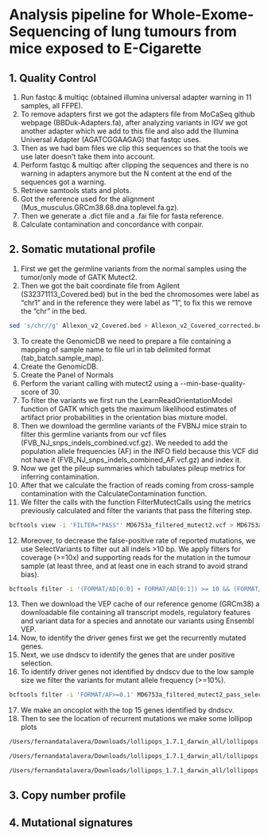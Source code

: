 # Analysis pipeline for Whole-Exome-Sequencing of lung tumours from mice exposed to E-Cigarette

## 1. Quality Control
1. Run fastqc & multiqc (obtained illumina universal adapter warning in 11 samples, all FFPE).
2. To remove adapters first we got the adapters file from MoCaSeq github webpage (BBDuk-Adapters.fa), after analyzing variants in IGV we got another adapter which we add to this file and also add the Illumina Universal Adapter (AGATCGGAAGAG) that fastqc uses.
3. Then as we had bam files we clip this sequences so that the tools we use later doesn't take them into account.
4. Perform fastqc & multiqc after clipping the sequences and there is no warning in adapters anymore but the N content at the end of the sequences got a warning.
5. Retrieve samtools stats and plots.
6. Got the reference used for the alignment (Mus_musculus.GRCm38.68.dna.toplevel.fa.gz).
7. Then we generate a .dict file and a .fai file for fasta reference.
8. Calculate contamination and concordance with conpair.

## 2. Somatic mutational profile
1. First we get the germline variants from the normal samples using the tumor/only mode of GATK Mutect2.
2. Then we got the bait coordinate file from Agilent (S32371113_Covered.bed) but in the bed the chromosomes were label as “chr1” and in the reference they were label as “1”, to fix this we remove the “chr” in the bed.

```bash
sed 's/chr//g' Allexon_v2_Covered.bed > Allexon_v2_Covered_corrected.bed
```

3. To create the GenomicDB we need to prepare a file containing a mapping of sample name to file url in tab delimited format (tab_batch.sample_map).
4. Create the GenomicDB.
5. Create the Panel of Normals
6. Perform the variant calling with mutect2 using a --min-base-quality-score of 30.
7. To filter the variants we first run the LearnReadOrientationModel function of GATK which gets the maximum likelihood estimates of artifact prior probabilities in the orientation bias mixture model.
8. Then we download the germline variants of the FVBNJ mice strain to filter this germline variants from our vcf files (FVB_NJ_snps_indels_combined.vcf.gz). We needed to add the population allele frequencies (AF) in the INFO field because this VCF did not have it (FVB_NJ_snps_indels_combined_AF.vcf.gz) and index it.
9. Now we get the pileup summaries which tabulates pileup metrics for inferring contamination.
10. After that we calculate the fraction of reads coming from cross-sample contamination with the CalculateContamination function.
11. We filter the calls with the function FilterMutectCalls using the metrics previously calculated and filter the variants that pass the filtering step.

```bash
bcftools view -i 'FILTER="PASS"' MD6753a_filtered_mutect2.vcf > MD6753a_filtered_mutect2_passed.vcf
```

12. Moreover, to decrease the false-positive rate of reported mutations, we use SelectVariants to filter out all indels >10 bp. We apply filters for coverage (>=10x) and supporting reads for the mutation in the tumour sample (at least three, and at least one in each strand to avoid strand bias).

```bash
bcftools filter -i '(FORMAT/AD[0:0] + FORMAT/AD[0:1]) >= 10 && (FORMAT/AD[1:0] + FORMAT/AD[1:1]) >= 10 && FORMAT/AD[0:1] >= 3 && FORMAT/AD[1:1] = 0 && FORMAT/SB[0:2] >= 1 && FORMAT/SB[0:3] >= 1' MD6753a_filtered_mutect2_pass_selected.vcf -Oz -o MD6753a_filtered_bcftools.vcf
```
13. Then we download the VEP cache of our reference genome (GRCm38) a downloadable file containing all transcript models, regulatory features and variant data for a species and annotate our variants using Ensembl VEP.
14. Now, to identify the driver genes first we get the recurrently mutated genes.
15. Next, we use dndscv to identify the genes that are under positive selection.
16. To identify driver genes not identified by dndscv due to the low sample size we filter the variants for mutant allele frequency (>=10%).

```bash
bcftools filter -i 'FORMAT/AF>=0.1' MD6753a_filtered_mutect2_pass_selected.vcf
```
17. We make an oncoplot with the top 15 genes identified by dndscv.
18. Then to see the location of recurrent mutations we make some lollipop plots

```bash
/Users/fernandatalavera/Downloads/lollipops_1.7.1_darwin_all/lollipops -o=Braf.png -legend -labels -dpi=300 -U P28028 V637E V584E

/Users/fernandatalavera/Downloads/lollipops_1.7.1_darwin_all/lollipops -o=Kras.png -legend -labels -dpi=300 -U P32883 Q61R Q61H G12D

/Users/fernandatalavera/Downloads/lollipops_1.7.1_darwin_all/lollipops -o=Rreb1.png -legend -labels -dpi=300 -U Q3UH06 G1163V A1374V
```

## 3. Copy number profile

## 4. Mutational signatures
